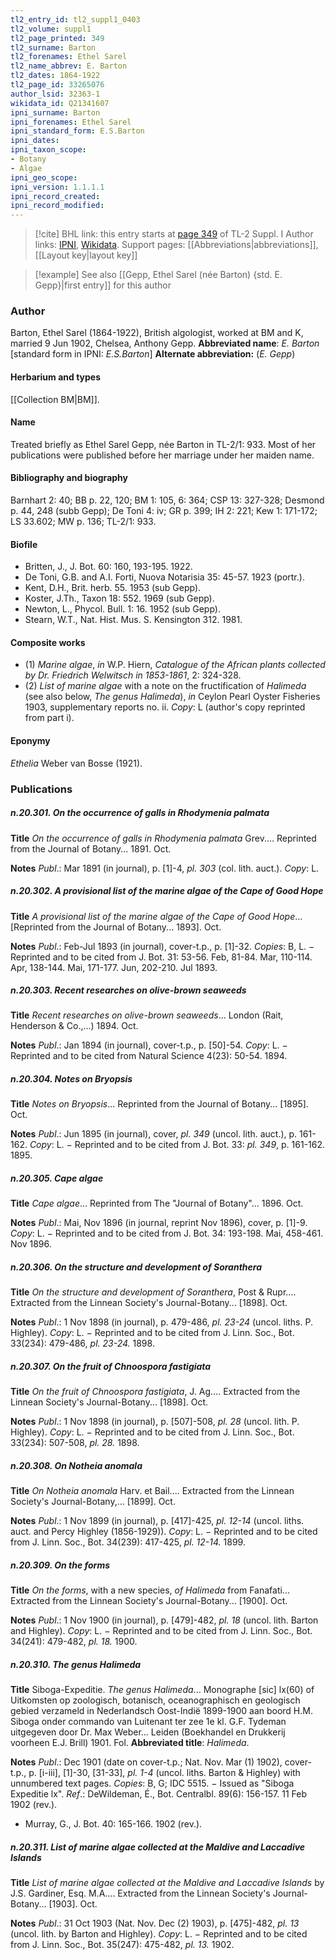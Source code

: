 ```yaml
---
tl2_entry_id: tl2_suppl1_0403
tl2_volume: suppl1
tl2_page_printed: 349
tl2_surname: Barton
tl2_forenames: Ethel Sarel
tl2_name_abbrev: E. Barton
tl2_dates: 1864-1922
tl2_page_id: 33265076
author_lsid: 32363-1
wikidata_id: Q21341607
ipni_surname: Barton
ipni_forenames: Ethel Sarel
ipni_standard_form: E.S.Barton
ipni_dates: 
ipni_taxon_scope: 
- Botany
- Algae
ipni_geo_scope: 
ipni_version: 1.1.1.1
ipni_record_created: 
ipni_record_modified:
---
```


> [!cite] BHL link: this entry starts at [page 349](https://www.biodiversitylibrary.org/page/33265076) of TL-2 Suppl. I
> Author links: [IPNI](https://www.ipni.org/a/32363-1), [Wikidata](https://www.wikidata.org/wiki/Q21341607). Support pages: [[Abbreviations|abbreviations]], [[Layout key|layout key]]

> [!example] See also [[Gepp, Ethel Sarel (née Barton) {std. E. Gepp}|first entry]] for this author
### Author

Barton, Ethel Sarel (1864-1922), British algologist, worked at BM and K, married 9 Jun 1902, Chelsea, Anthony Gepp. 
**Abbreviated name**: *E. Barton* \[standard form in IPNI: *E.S.Barton*\]
**Alternate abbreviation:** (*E. Gepp*)

#### Herbarium and types

[[Collection BM|BM]].

#### Name

Treated briefly as Ethel Sarel Gepp, née Barton in TL-2/1: 933. Most of her publications were published before her marriage under her maiden name.

#### Bibliography and biography

Barnhart 2: 40; BB p. 22, 120; BM 1: 105, 6: 364; CSP 13: 327-328; Desmond p. 44, 248 (subb Gepp); De Toni 4: iv; GR p. 399; IH 2: 221; Kew 1: 171-172; LS 33.602; MW p. 136; TL-2/1: 933.

#### Biofile

- Britten, J., J. Bot. 60: 160, 193-195. 1922.
- De Toni, G.B. and A.I. Forti, Nuova Notarisia 35: 45-57. 1923 (portr.).
- Kent, D.H., Brit. herb. 55. 1953 (sub Gepp).
- Koster, J.Th., Taxon 18: 552. 1969 (sub Gepp).
- Newton, L., Phycol. Bull. 1: 16. 1952 (sub Gepp).
- Stearn, W.T., Nat. Hist. Mus. S. Kensington 312. 1981.

#### Composite works

- (1) *Marine algae*, *in* W.P. Hiern, *Catalogue of the African plants collected by Dr. Friedrich Welwitsch in 1853-1861*, 2: 324-328.
- (2) *List of marine algae* with a note on the fructification of *Halimeda* (see also below, *The genus Halimeda*), *in* Ceylon Pearl Oyster Fisheries 1903, supplementary reports no. ii. *Copy*: L (author's copy reprinted from part i).

#### Eponymy

*Ethelia* Weber van Bosse (1921).

### Publications

##### n.20.301. On the occurrence of galls in Rhodymenia palmata

**Title**
*On the occurrence of galls in Rhodymenia palmata* Grev.... Reprinted from the Journal of Botany... 1891. Oct.

**Notes**
*Publ*.: Mar 1891 (in journal), p. \[1\]-4, *pl. 303* (col. lith. auct.). *Copy*: L.

##### n.20.302. A provisional list of the marine algae of the Cape of Good Hope

**Title**
*A provisional list of the marine algae of the Cape of Good Hope*... \[Reprinted from the Journal of Botany... 1893\]. Oct.

**Notes**
*Publ*.: Feb-Jul 1893 (in journal), cover-t.p., p. \[1\]-32. *Copies*: B, L. − Reprinted and to be cited from J. Bot. 31: 53-56. Feb, 81-84. Mar, 110-114. Apr, 138-144. Mai, 171-177. Jun, 202-210. Jul 1893.

##### n.20.303. Recent researches on olive-brown seaweeds

**Title**
*Recent researches on olive-brown seaweeds*... London (Rait, Henderson & Co.,...) 1894. Oct.

**Notes**
*Publ*.: Jan 1894 (in journal), cover-t.p., p. \[50\]-54. *Copy*: L. − Reprinted and to be cited from Natural Science 4(23): 50-54. 1894.

##### n.20.304. Notes on Bryopsis

**Title**
*Notes on Bryopsis*... Reprinted from the Journal of Botany... \[1895\]. Oct.

**Notes**
*Publ*.: Jun 1895 (in journal), cover, *pl. 349* (uncol. lith. auct.), p. 161-162. *Copy*: L. − Reprinted and to be cited from J. Bot. 33: *pl. 349*, p. 161-162. 1895.

##### n.20.305. Cape algae

**Title**
*Cape algae*... Reprinted from The "Journal of Botany"... 1896. Oct.

**Notes**
*Publ*.: Mai, Nov 1896 (in journal, reprint Nov 1896), cover, p. \[1\]-9. *Copy*: L. − Reprinted and to be cited from J. Bot. 34: 193-198. Mai, 458-461. Nov 1896.

##### n.20.306. On the structure and development of Soranthera

**Title**
*On the structure and development of Soranthera*, Post & Rupr.... Extracted from the Linnean Society's Journal-Botany... \[1898\]. Oct.

**Notes**
*Publ*.: 1 Nov 1898 (in journal), p. 479-486, *pl. 23-24* (uncol. liths. P. Highley). *Copy*: L. − Reprinted and to be cited from J. Linn. Soc., Bot. 33(234): 479-486, *pl. 23-24.* 1898.

##### n.20.307. On the fruit of Chnoospora fastigiata

**Title**
*On the fruit of Chnoospora fastigiata*, J. Ag.... Extracted from the Linnean Society's Journal-Botany... \[1898\]. Oct.

**Notes**
*Publ*.: 1 Nov 1898 (in journal), p. \[507\]-508, *pl. 28* (uncol. lith. P. Highley). *Copy*: L. − Reprinted and to be cited from J. Linn. Soc., Bot. 33(234): 507-508, *pl. 28.* 1898.

##### n.20.308. On Notheia anomala

**Title**
*On Notheia anomala* Harv. et Bail.... Extracted from the Linnean Society's Journal-Botany,... \[1899\]. Oct.

**Notes**
*Publ*.: 1 Nov 1899 (in journal), p. \[417\]-425, *pl. 12-14* (uncol. liths. auct. and Percy Highley (1856-1929)). *Copy*: L. − Reprinted and to be cited from J. Linn. Soc., Bot. 34(239): 417-425, *pl. 12-14.* 1899.

##### n.20.309. On the forms

**Title**
*On the forms*, with a new species, *of Halimeda* from Fanafati... Extracted from the Linnean Society's Journal-Botany... \[1900\]. Oct.

**Notes**
*Publ*.: 1 Nov 1900 (in journal), p. \[479\]-482, *pl. 18* (uncol. lith. Barton and Highley). *Copy*: L. − Reprinted and to be cited from J. Linn. Soc., Bot. 34(241): 479-482, *pl. 18.* 1900.

##### n.20.310. The genus Halimeda

**Title**
Siboga-Expeditie. *The genus Halimeda*... Monographe \[sic\] lx(60) of Uitkomsten op zoologisch, botanisch, oceanographisch en geologisch gebied verzameld in Nederlandsch Oost-Indië 1899-1900 aan boord H.M. Siboga onder commando van Luitenant ter zee 1e kl. G.F. Tydeman uitgegeven door Dr. Max Weber... Leiden (Boekhandel en Drukkerij voorheen E.J. Brill) 1901. Fol.
**Abbreviated title**: *Halimeda*.

**Notes**
*Publ*.: Dec 1901 (date on cover-t.p.; Nat. Nov. Mar (1) 1902), cover-t.p., p. \[i-iii\], \[1\]-30, \[31-33\], *pl. 1-4* (uncol. liths. Barton & Highley) with unnumbered text pages. *Copies*: B, G; IDC 5515. − Issued as "Siboga Expeditie lx".
*Ref*.: DeWildeman, É., Bot. Centralbl. 89(6): 156-157. 11 Feb 1902 (rev.).
- Murray, G., J. Bot. 40: 165-166. 1902 (rev.).

##### n.20.311. List of marine algae collected at the Maldive and Laccadive Islands

**Title**
*List of marine algae collected at the Maldive and Laccadive Islands* by J.S. Gardiner, Esq. M.A.... Extracted from the Linnean Society's Journal-Botany... \[1903\]. Oct.

**Notes**
*Publ*.: 31 Oct 1903 (Nat. Nov. Dec (2) 1903), p. \[475\]-482, *pl. 13* (uncol. lith. by Barton and Highley).
*Copy*: L. − Reprinted and to be cited from J. Linn. Soc., Bot. 35(247): 475-482, *pl. 13.* 1902.

